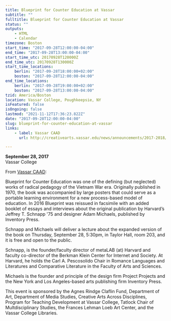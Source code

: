 ```yaml
---
title: Blueprint for Counter Education at Vassar
subtitle: ""
fulltitle: Blueprint for Counter Education at Vassar
status: ""
outputs:
    - HTML
    - Calendar
timezone: Boston
start_time: "2017-09-28T12:00:00-04:00"
end_time: "2017-09-28T13:00:00-04:00"
start_time_utc: 20170928T120000Z
end_time_utc: 20170928T130000Z
start_time_locations:
    berlin: "2017-09-28T18:00:00+02:00"
    boston: "2017-09-28T12:00:00-04:00"
end_time_locations:
    berlin: "2017-09-28T19:00:00+02:00"
    boston: "2017-09-28T13:00:00-04:00"
tzid: America/Boston
location: Vassar College, Poughkeepsie, NY
isFeatured: false
isOngoing: false
lastmod: "2021-11-12T17:36:23.822Z"
date: "2017-09-28T12:00:00-04:00"
slug: blueprint-for-counter-education-at-vassar
links:
    - label: Vassar CAAD
      url: http://creativearts.vassar.edu/news/announcements/2017-2018/170928-blueprint-counter-education.html

---
```

**September 28, 2017**<br />
Vassar College

From [Vassar CAAD](http://creativearts.vassar.edu/news/announcements/2017-2018/170928-blueprint-counter-education.html):

Blueprint for Counter Education was one of the defining (but neglected) works of radical pedagogy of the Vietnam War era.  Originally published in 1970, the book was accompanied by large posters that could serve as a portable learning environment for a new process-based model of education. In 2016 Blueprint was reissued in facsimile with an added booklet of essays and interviews  about the original publication by Harvard’s Jeffrey T. Schnapp '75 and designer Adam Michaels, published by Inventory Press.

Schnapp and Michaels will deliver a lecture about the expanded version of the book on Thursday, September 28, 5:30pm, in Taylor Hall, room 203, and it is free and open to the public.

Schnapp, is the founder/faculty director of metaLAB (at) Harvard and faculty co-director of the Berkman Klein Center for Internet and Society. At Harvard, he holds the Carl A. Pescosolido Chair in Romance Languages and Literatures and Comparative Literature in the Faculty of Arts and Sciences.

Michaels is the founder and principle of the design firm Project Projects and the New York and Los Angeles-based  arts publishing firm Inventory Press.

This event is sponsored by the Agnes Rindge Claflin Fund, Department of Art, Department of Media Studies, Creative Arts Across Disciplines, Program for Teaching Development at Vassar College, Tatlock Chair of Multdisciplinary Studies, the Frances Lehman Loeb Art Center, and the Vassar College Libraries.
